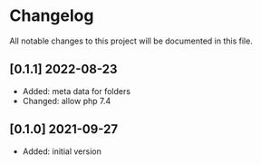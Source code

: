 # Changelog

All notable changes to this project will be documented in this file.

## [0.1.1] 2022-08-23
- Added: meta data for folders
- Changed: allow php 7.4

## [0.1.0] 2021-09-27

- Added: initial version
